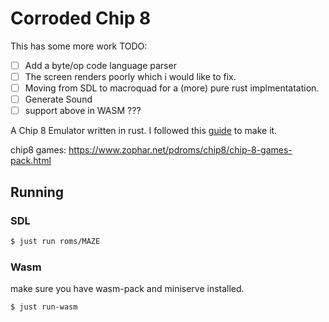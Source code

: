 # Corroded Chip 8

This has some more work TODO:
- [ ] Add a byte/op code language parser
- [ ] The screen renders poorly which i would like to fix.
- [ ] Moving from SDL to macroquad for a (more) pure rust implmentatation.
- [ ] Generate Sound
- [ ] support above in WASM ???

A Chip 8 Emulator written in rust.
I followed this [guide](https://github.com/aquova/chip8-book) to make it.

chip8 games: https://www.zophar.net/pdroms/chip8/chip-8-games-pack.html

## Running

### SDL

```sh
$ just run roms/MAZE
```

### Wasm

make sure you have wasm-pack and miniserve installed.

```sh
$ just run-wasm
```
